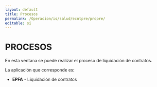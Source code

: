 ```yaml
---
layout: default
title: Procesos
permalink: /Operacion/is/salud/ecntpre/propre/
editable: si
---
```


# PROCESOS  

En esta ventana se puede realizar el proceso de liquidación de contratos.  

La aplicación que corresponde es:  

* **EPFA** - Liquidación de contratos  

